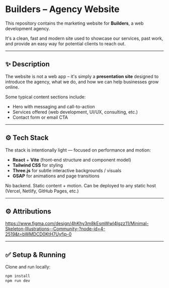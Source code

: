 # Builders – Agency Website

This repository contains the marketing website for **Builders**, a web development agency.

It's a clean, fast and modern site used to showcase our services, past work, and provide an easy way for potential clients to reach out.

---

## ✨ Description

The website is not a web app – it's simply a **presentation site** designed to introduce the agency, what we do, and how we can help businesses grow online.

Some typical content sections include:

- Hero with messaging and call-to-action
- Services offered (web development, UI/UX, consulting, etc.)
- Contact form or email CTA

---

## ⚙️ Tech Stack

The stack is intentionally light — focused on performance and motion:

- **React** + **Vite** (front-end structure and component model)
- **Tailwind CSS** for styling
- **Three.js** for subtle interactive backgrounds / visuals
- **GSAP** for animations and page transitions

No backend. Static content + motion. Can be deployed to any static host (Vercel, Netlify, GitHub Pages, etc.)

---

## ⚙️ Attributions

https://www.figma.com/design/4hKhy3m8kEsmWwl4lgzz11/Minimal-Skeleton-Illustrations--Community-?node-id=4-2519&t=bWMDCD0KtH7Uyfip-0

---

## ✅ Setup & Running

Clone and run locally:

```bash
npm install
npm run dev
